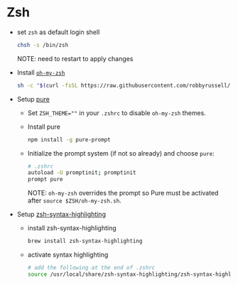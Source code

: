 # Zsh

- set `zsh` as default login shell

  ```sh
  chsh -s /bin/zsh
  ```

  NOTE: need to restart to apply changes

- Install [`oh-my-zsh`](https://github.com/robbyrussell/oh-my-zsh)

  ```sh
  sh -c "$(curl -fsSL https://raw.githubusercontent.com/robbyrussell/oh-my-zsh/master/tools/install.sh)"
  ```

- Setup [pure](https://github.com/sindresorhus/pure)

  - Set `ZSH_THEME=""` in your `.zshrc` to disable `oh-my-zsh` themes.
  - Install pure

    ```sh
    npm install -g pure-prompt
    ```

  - Initialize the prompt system (if not so already) and choose `pure`:

    ```sh
    # .zshrc
    autoload -U promptinit; promptinit
    prompt pure
    ```

    NOTE: `oh-my-zsh` overrides the prompt so Pure must be activated after `source $ZSH/oh-my-zsh.sh`.

- Setup [zsh-syntax-highlighting](https://github.com/zsh-users/zsh-syntax-highlighting/)

  - install zsh-syntax-highlighting

    ```sh
    brew install zsh-syntax-highlighting
    ```

  - activate syntax highlighting

    ```sh
    # add the following at the end of .zshrc
    source /usr/local/share/zsh-syntax-highlighting/zsh-syntax-highlighting.zsh
    ```
